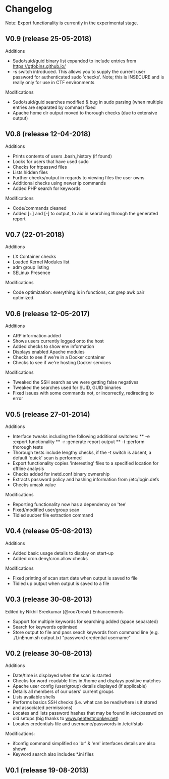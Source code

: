 # Changelog

Note: Export functionality is currently in the experimental stage.

## V0.9 (release 25-05-2018)
Additions
* Sudo/suid/guid binary list expanded to include entries from https://gtfobins.github.io/
* -s switch introduced. This allows you to supply the current user password for authenticated sudo 'checks'. Note; this is INSECURE and is really only for use in CTF environments

Modifications
* Sudo/suid/guid searches modified & bug in sudo parsing (when multiple entries are separated by commas) fixed
* Apache home dir output moved to thorough checks (due to extensive output)

## V0.8 (release 12-04-2018)
Additions
* Prints contents of users .bash_history (if found)
* Looks for users that have used sudo
* Checks for htpasswd files
* Lists hidden files
* Further checks/output in regards to viewing files the user owns
* Additional checks using newer ip commands
* Added PHP search for keywords

Modifications
* Code/commands cleaned
* Added [+] and [-] to output, to aid in searching through the generated report

## V0.7 (22-01-2018)
Additions
* LX Container checks
* Loaded Kernel Modules list
* adm group listing
* SELinux Presence

Modifications
* Code optimization: everything is in functions, cat grep awk pair optimized.

## V0.6 (release 12-05-2017)
Additions
* ARP information added
* Shows users currently logged onto the host
* Added checks to show env information
* Displays enabled Apache modules
* Checks to see if we're in a Docker container
* Checks to see if we're hosting Docker services

Modifications
* Tweaked the SSH search as we were getting false negatives
* Tweaked the searches used for SUID, GUID binaries
* Fixed issues with some commands not, or incorrectly, redirecting to error

## V0.5 (release 27-01-2014)
Additions
* Interface tweaks including the following additional switches:
** -e :export functionality
** -r :generate report output
** -t :perform thorough tests
* Thorough tests include lengthy checks, if the -t switch is absent, a default 'quick' scan is performed
* Export functionality copies 'interesting' files to a specified location for offline analysis
* Checks added for inetd.conf binary ownership
* Extracts password policy and hashing information from /etc/login.defs
* Checks umask value

Modifications
* Reporting functionality now has a dependency on 'tee'
* Fixed/modified user/group scan
* Tidied sudoer file extraction command

## V0.4 (release 05-08-2013)
Additions
* Added basic usage details to display on start-up
* Added cron.deny/cron.allow checks

Modifications
* Fixed printing of scan start date when output is saved to file
* Tidied up output when output is saved to a file

## V0.3 (release 30-08-2013)
Edited by Nikhil Sreekumar (@roo7break)
Enhancements
* Support for multiple keywords for searching added (space separated)
* Search for keywords optimised
* Store output to file and pass seach keywords from command line (e.g. ./LinEnum.sh output.txt "password credential username"

## V0.2 (release 30-08-2013)
Additions
* Date/time is displayed when the scan is started
* Checks for word-readable files in /home and displays positive matches
* Apache user config (user/group) details displayed (if applicable)
* Details all members of our users' current groups
* Lists available shells
* Performs basics SSH checks (i.e. what can be read/where is it stored and associated permissions)
* Locates and lists password hashes that may be found in /etc/passwd on old setups (big thanks to www.pentestmonkey.net)
* Locates credentials file and username/passwords in /etc/fstab

Modifications:
* ifconfig command simplified so 'br' & 'em' interfaces details are also shown
* Keyword search also includes *.ini files

## V0.1 (release 19-08-2013)
